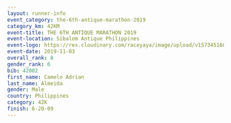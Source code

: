 ```yaml
---
layout: runner-info 
event_category: the-6th-antique-marathon-2019 
category_km: 42KM 
event-title: THE 6TH ANTIQUE MARATHON 2019 
event-location: Sibalom Antique Philippines 
event-logo: https://res.cloudinary.com/raceyaya/image/upload/v1573451689/logo/antique-marathon-2019_xvgf0s.jpg 
event-date: 2019-11-03 
overall_rank: 8
gender_rank: 6
bib: 42002
first_name: Camelo Adrian
last_name: Almeida
gender: Male
country: Philippines
category: 42K
finish: 6-20-09
---
```

